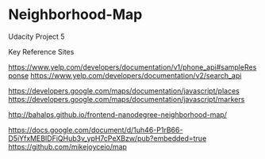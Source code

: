 # Neighborhood-Map
Udacity Project 5

Key Reference Sites

https://www.yelp.com/developers/documentation/v1/phone_api#sampleResponse
https://www.yelp.com/developers/documentation/v2/search_api

https://developers.google.com/maps/documentation/javascript/places
https://developers.google.com/maps/documentation/javascript/markers

http://bahalps.github.io/frontend-nanodegree-neighborhood-map/

https://docs.google.com/document/d/1uh46-P1rB66-D5iYfxMEBIDFiQHub3v_ypH7cPeXBzw/pub?embedded=true
https://github.com/mikejoyceio/map